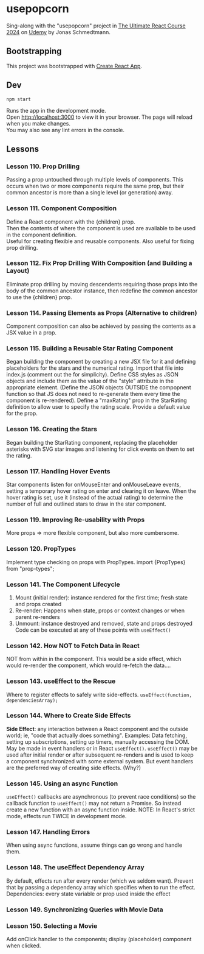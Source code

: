 # usepopcorn
Sing-along with the "usepopcorn" project in  [The Ultimate React Course 2024](https://www.udemy.com/course/the-ultimate-react-course/) 
on [Udemy](https://udemy.com) by Jonas Schmedtmann.

## Bootstrapping
This project was bootstrapped with [Create React App](https://github.com/facebook/create-react-app).
 
## Dev

`npm start`

Runs the app in the development mode.\
Open [http://localhost:3000](http://localhost:3000) to view it in your browser.
The page will reload when you make changes.\
You may also see any lint errors in the console.

## Lessons
### Lesson 110. Prop Drilling
Passing a prop untouched through multiple levels of components.
This occurs when two or more components require the same prop,
but their common ancestor is more than a single level (or generation) away.

### Lesson 111. Component Composition
Define a React component with the {children} prop.  
Then the contents of where the component is used
are available to be used in the component definition.  
Useful for creating flexible and reusable components.
Also useful for fixing prop drilling.

### Lesson 112. Fix Prop Drilling With  Composition (and Building a Layout)
Eliminate prop drilling by moving descendents requiring those props 
into the body of the common ancestor instance, then redefine the common ancestor
to use the {children} prop.

### Lesson 114. Passing Elements as Props (Alternative to children)
Component composition can also be achieved by passing the contents 
as a JSX value in a prop.

### Lesson 115. Building a Reusable Star Rating Component
Began building the component by creating a new JSX file for it 
and defining placeholders for the stars and the numerical rating.
Import that file into index.js (comment out the <App> for simplicity).
Define CSS styles as JSON objects and include them 
as the value of the "style" attribute in the appropriate element.
(Define the JSON objects OUTSIDE the compopnent function 
so that JS does not need to re-generate them every time the component is re-rendered).
Define a "maxRating" prop in the StarRating definition
to allow user to specify the rating scale.
Provide a default value for the prop.

### Lesson 116. Creating the Stars
Began building the StarRating component, replacing the placeholder asterisks with SVG star images
and listening for click events on them to set the rating.

### Lesson 117. Handling Hover Events
Star components listen for onMouseEnter and onMouseLeave events, setting a temporary hover rating
on enter and clearing it on leave.  When the hover rating is set, use it (instead of the actual rating)
to determine the number of full and outlined stars to draw in the star component.

### Lesson 119. Improving Re-usability with Props
More props => more flexible component, but also more cumbersome. 

### Lesson 120. PropTypes
Implement type checking on props with PropTypes. 
import {PropTypes} from "prop-types";

### Lesson 141. The Component Lifecycle
1) Mount (initial render): instance rendered for the first time; fresh state and props created
2) Re-render: Happens when state, props or context changes or when parent re-renders
3) Unmount: instance destroyed and removed, state and props destroyed
Code can be executed at any of these points with `useEffect()`

### Lesson 142. How NOT to Fetch Data in React
NOT from within in the component.
This would be a side effect, which would re-render the component, which would re-fetch the data....

### Lesson 143. useEffect to the Rescue
Where to register effects to safely write side-effects.
`useEffect(function, dependenciesArray);`

### Lesson 144. Where to Create Side Effects
**Side Effect**: any interaction between a React component and the outside world; 
ie, "code that actually does something".
Examples: Data fetching, setting up subscriptions, setting up timers, manually accessing the DOM.
May be made in event handlers or in React `useEffect()`.
`useEffect()` may be used after initial render or after subsequent re-renders 
and is used to keep a component synchronized with some external system.
But event handlers are the preferred way of creating side effects. (Why?)

### Lesson 145. Using an async Function

`useEffect()` callbacks are asynchronous (to prevent race conditions)
so the callback function to `useEffect()` may not return a Promise.
So instead create a new function with an async function inside.
NOTE: In React's strict mode, effects run TWICE in development mode.

### Lesson 147. Handling Errors

When using async functions, assume things can go wrong and handle them.

### Lesson 148. The useEffect Dependency Array

By default, effects run after every render (which we seldom want).
Prevent that by passing a dependency array which specifies when to run the effect.
Dependencies: every state variable or prop used inside the effect

### Lesson 149. Synchronizing Queries with Movie Data

### Lesson 150. Selecting a Movie

Add onClick handler to the <MovieListItem> components;
display <MovieDetail> (placeholder) component when clicked.
